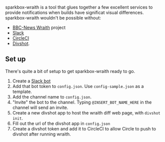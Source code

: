 sparkbox-wraith is a tool that glues together a few excellent services to provide notifications when builds have significat visual differences. 
sparkbox-wraith wouldn't be possible without:

  - [BBC-News Wraith](https://github.com/BBC-News/wraith) project
  - [Slack](http://slackhq.com)
  - [CircleCI](http://circleci.com)
  - [Divshot](https://divshot.com/).

## Set up

There's quite a bit of setup to get sparkbox-wraith ready to go.

1. Create a [Slack bot](https://api.slack.com/bot-users)
2. Add that bot token to `config.json`. Use `config-sample.json` as a template.
3. Add the channel name to `config.json`.
4. "Invite" the bot to the channel. Typing `@INSERT_BOT_NAME_HERE` in the channel will send an invite.
5. Create a new divshot app to host the wraith diff web page, with `divshot init`.
6. Fill out the url of the divshot app in `config.json`
7. Create a divshot token and add it to CircleCI to allow Circle to push to divshot after running wraith.
